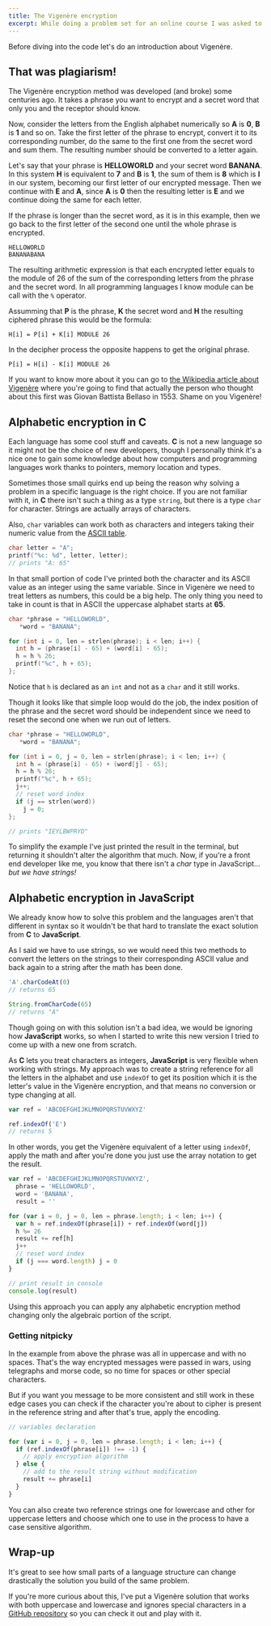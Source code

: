 ```yaml
---
title: The Vigenère encryption
excerpt: While doing a problem set for an online course I was asked to build a script that ciphers a phrase using this encryption method in language C. After finishing it, I decided to give it a try in JavaScript.
---
```


Before diving into the code let's do an introduction about Vigenère.

## That was plagiarism!

The Vigenère encryption method was developed (and broke) some centuries ago. It takes a phrase you want to encrypt and a secret word that only you and the receptor should know.

Now, consider the letters from the English alphabet numerically so **A** is **0**, **B** is **1** and so on. Take the first letter of the phrase to encrypt, convert it to its corresponding number, do the same to the first one from the secret word and sum them. The resulting number should be converted to a letter again.

Let's say that your phrase is **HELLOWORLD** and your secret word **BANANA**. In this system **H** is equivalent to **7** and **B** is **1**, the sum of them is **8** which is **I** in our system, becoming our first letter of our encrypted message. Then we continue with **E** and **A**, since **A** is **0** then the resulting letter is **E** and we continue doing the same for each letter.

If the phrase is longer than the secret word, as it is in this example, then we go back to the first letter of the second one until the whole phrase is encrypted.

```
HELLOWORLD
BANANABANA
```

The resulting arithmetic expression is that each encrypted letter equals to the module of 26 of the sum of the corresponding letters from the phrase and the secret word. In all programming languages I know module can be call with the `%` operator.

Assumming that **P** is the phrase, **K** the secret word and **H** the resulting ciphered phrase this would be the formula:

```
H[i] = P[i] + K[i] MODULE 26
```

In the decipher process the opposite happens to get the original phrase.

```
P[i] = H[i] - K[i] MODULE 26
```

If you want to know more about it you can go to <a href="https://en.wikipedia.org/wiki/Vigenère_cipher" target="_blank">the Wikipedia article about Vigenère</a> where you're going to find that actually the person who thought about this first was Giovan Battista Bellaso in 1553. Shame on you Vigenère!

## Alphabetic encryption in C

Each language has some cool stuff and caveats. **C** is not a new language so it might not be the choice of new developers, though I personally think it's a nice one to gain some knowledge about how computers and programming languages work thanks to pointers, memory location and types.

Sometimes those small quirks end up being the reason why solving a problem in a specific language is the right choice. If you are not familiar with it, in **C** there isn't such a thing as a type `string`, but there is a type `char` for character. Strings are actually arrays of characters.

Also, `char` variables can work both as characters and integers taking their numeric value from the <a href="http://www.asciitable.com/" target="_blank">ASCII table</a>.

```c
char letter = "A";
printf("%c: %d", letter, letter);
// prints "A: 65"
```

In that small portion of code I've printed both the character and its ASCII value as an integer using the same variable. Since in Vigenère we need to treat letters as numbers, this could be a big help. The only thing you need to take in count is that in ASCII the uppercase alphabet starts at **65**.

```c
char *phrase = "HELLOWORLD",
   *word = "BANANA";

for (int i = 0, len = strlen(phrase); i < len; i++) {
  int h = (phrase[i] - 65) + (word[i] - 65);
  h = h % 26;
  printf("%c", h + 65);
};
```

Notice that `h` is declared as an `int` and not as a `char` and it still works.

Though it looks like that simple loop would do the job, the index position of the phrase and the secret word should be independent since we need to reset the second one when we run out of letters.

```c
char *phrase = "HELLOWORLD",
   *word = "BANANA";

for (int i = 0, j = 0, len = strlen(phrase); i < len; i++) {
  int h = (phrase[i] - 65) + (word[j] - 65);
  h = h % 26;
  printf("%c", h + 65);
  j++;
  // reset word index
  if (j == strlen(word))
    j = 0;
};

// prints "IEYLBWPRYD"
```

To simplify the example I've just printed the result in the terminal, but returning it shouldn't alter the algorithm that much. Now, if you're a front end developer like me, you know that there isn't a _char_ type in JavaScript... _but we have strings!_

## Alphabetic encryption in JavaScript

We already know how to solve this problem and the languages aren't that different in syntax so it wouldn't be that hard to translate the exact solution from **C** to **JavaScript**.

As I said we have to use strings, so we would need this two methods to convert the letters on the strings to their corresponding ASCII value and back again to a string after the math has been done.

```js
'A'.charCodeAt(0)
// returns 65

String.fromCharCode(65)
// returns "A"
```

Though going on with this solution isn't a bad idea, we would be ignoring how **JavaScript** works, so when I started to write this new version I tried to come up with a new one from scratch.

As **C** lets you treat characters as integers, **JavaScript** is very flexible when working with strings. My approach was to create a string reference for all the letters in the alphabet and use `indexOf` to get its position which it is the letter's value in the Vigenère encryption, and that means no conversion or type changing at all.

```js
var ref = 'ABCDEFGHIJKLMNOPQRSTUVWXYZ'

ref.indexOf('E')
// returns 5
```

In other words, you get the Vigenère equivalent of a letter using `indexOf`, apply the math and after you're done you just use the array notation to get the result.

```js
var ref = 'ABCDEFGHIJKLMNOPQRSTUVWXYZ',
  phrase = 'HELLOWORLD',
  word = 'BANANA',
  result = ''

for (var i = 0, j = 0, len = phrase.length; i < len; i++) {
  var h = ref.indexOf(phrase[i]) + ref.indexOf(word[j])
  h %= 26
  result += ref[h]
  j++
  // reset word index
  if (j === word.length) j = 0
}

// print result in console
console.log(result)
```

Using this approach you can apply any alphabetic encryption method changing only the algebraic portion of the script.

### Getting nitpicky

In the example from above the phrase was all in uppercase and with no spaces. That's the way encrypted messages were passed in wars, using telegraphs and morse code, so no time for spaces or other special characters.

But if you want you message to be more consistent and still work in these edge cases you can check if the character you're about to cipher is present in the reference string and after that's true, apply the encoding.

```js
// variables declaration

for (var i = 0, j = 0, len = phrase.length; i < len; i++) {
  if (ref.indexOf(phrase[i]) !== -1) {
    // apply encryption algorithm
  } else {
    // add to the result string without modification
    result += phrase[i]
  }
}
```

You can also create two reference strings one for lowercase and other for uppercase letters and choose which one to use in the process to have a case sensitive algorithm.

## Wrap-up

It's great to see how small parts of a language structure can change drastically the solution you build of the same problem.

If you're more curious about this, I've put a Vigenère solution that works with both uppercase and lowercase and ignores special characters in a <a href="https://github.com/jeremenichelli/vigenere" target="_blank">GitHub repository</a> so you can check it out and play with it.
